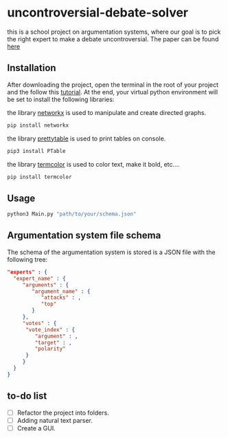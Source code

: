# uncontroversial-debate-solver

this is a school project on argumentation systems, where our goal is to pick the right expert to make a debate uncontroversial. The paper can be found [here](http://helios.mi.parisdescartes.fr/~moraitis/webpapers/Moraitis-COMMA12b.pdf)

## Installation

After downloading the project, open the terminal in the root of your project and the follow this [tutorial](https://packaging.python.org/guides/installing-using-pip-and-virtual-environments/). At the end, your virtual python environment will be set to install the following libraries: 

the library [networkx](https://networkx.github.io/) is used to manipulate and create directed graphs.

```bash
pip install networkx
```

the library [prettytable](https://github.com/jazzband/prettytable) is used to print tables on console.

```bash
pip3 install PTable
```

the library [termcolor](https://pypi.org/project/termcolor/) is used to color text, make it bold, etc....

```bash
pip install termcolor
```

## Usage

```python
python3 Main.py "path/to/your/schema.json"
```

## Argumentation system file schema
The schema of the argumentation system is stored is a JSON file with the following tree:


```json
"experts" : {
  "expert_name" : {
     "arguments" : {
        "argument_name" : {
           "attacks" : ,
           "top" 
        }
     },
     "votes" : {
      "vote_index" : {
         "argument" : , 
         "target" : ,
         "polarity"
      }
     }
  }
}
```

## to-do list

- [ ] Refactor the project into folders.
- [ ] Adding natural text parser.
- [ ] Create a GUI.
